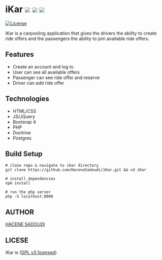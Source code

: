 # iKar ![](https://img.icons8.com/fluency/23/000000/car.png) ![](https://img.icons8.com/fluency/26/000000/car.png) ![](https://img.icons8.com/fluency/29/000000/car.png)

[![License](https://img.shields.io/badge/license-GPLv3-blue)](https://www.gnu.org/licenses/gpl-3.0.txt)



iKar is a carpooling application that gives the drivers the ability to create ride offers and the passengers 
the ability to join available ride offers.

## Features

- Create an account and log in.
- User can see all available offers
- Passenger can see ride offer and reserve
- Driver can add ride offer

## Technologies

- HTML/CSS
- JS/JQuery
- Bootsrap 4
- PHP
- Doctrine
- Postgres

## Build Setup
```
# clone repo & navigate to iKar directory
git clone https://github.com/HaceneSadoudi/iKar.git && cd iKar
```
```
# install dependencies
npm install

# run the php server
php -S localhost:8000
```
## AUTHOR

[HACENE SADOUDI](github.com/haceneSadoudi/)

## LICESE

iKar is ([GPL v3 licensed](https://www.gnu.org/licenses/gpl-3.0.txt))
